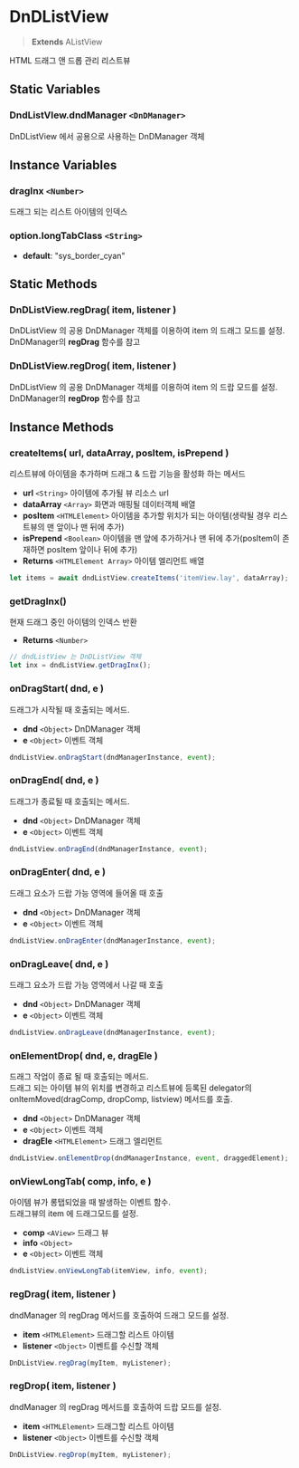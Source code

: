 # DnDListView
> **Extends** AListView

HTML 드래그 앤 드롭 관리 리스트뷰

## Static Variables

### DndListVIew.dndManager `<DnDManager>`

DnDListView 에서 공용으로 사용하는 DnDManager 객체

## Instance Variables

### dragInx `<Number>`

드래그 되는 리스트 아이템의 인덱스

### option.longTabClass `<String>`

* **default**: "sys_border_cyan"

## Static Methods

### DnDListView.regDrag( item, listener )

DnDListView 의 공용 DnDManager 객체를 이용하여 item 의 드래그 모드를 설정.
<br/>DnDManager의 **regDrag** 함수를 참고

### DnDListView.regDrog( item, listener )

DnDListView 의 공용 DnDManager 객체를 이용하여 item 의 드랍 모드를 설정.
<br/>DnDManager의 **regDrop** 함수를 참고

## Instance Methods

### createItems( url, dataArray, posItem, isPrepend )

리스트뷰에 아이템을 추가하며 드래그 & 드랍 기능을 활성화 하는 메서드

* **url** `<String>` 아이템에 추가될 뷰 리소스 url
* **dataArray** `<Array>` 화면과 매핑될 데이터객체 배열
* **posItem** `<HTMLElement>` 아이템을 추가할 위치가 되는 아이템(생략될 경우 리스트뷰의 맨 앞이나 맨 뒤에 추가)
* **isPrepend** `<Boolean>` 아이템을 맨 앞에 추가하거나 맨 뒤에 추가(posItem이 존재하면 posItem 앞이나 뒤에 추가)
* **Returns** `<HTMLElement Array>` 아이템 엘리먼트 배열

```js
let items = await dndListView.createItems('itemView.lay', dataArray);
```

### getDragInx()

현재 드래그 중인 아이템의 인덱스 반환

* **Returns** `<Number>`

```js
// dndListView 는 DnDListView 객체
let inx = dndListView.getDragInx();
```


### onDragStart( dnd, e )

드래그가 시작될 때 호출되는 메서드.

* **dnd** `<Object>` DnDManager 객체
* **e** `<Object>` 이벤트 객체

```js
dndListView.onDragStart(dndManagerInstance, event);
```

### onDragEnd( dnd, e )

드래그가 종료될 때 호출되는 메서드.

* **dnd** `<Object>` DnDManager 객체
* **e** `<Object>` 이벤트 객체

```js
dndListView.onDragEnd(dndManagerInstance, event);
```


### onDragEnter( dnd, e )

드래그 요소가 드랍 가능 영역에 들어올 때 호출

* **dnd** `<Object>` DnDManager 객체
* **e** `<Object>` 이벤트 객체

```js
dndListView.onDragEnter(dndManagerInstance, event);
```

### onDragLeave( dnd, e )

드래그 요소가 드랍 가능 영역에서 나갈 때 호출

* **dnd** `<Object>` DnDManager 객체
* **e** `<Object>` 이벤트 객체

```js
dndListView.onDragLeave(dndManagerInstance, event);
```


### onElementDrop( dnd, e, dragEle )

드래그 작업이 종료 될 때 호출되는 메서드. <br>
드래그 되는 아이템 뷰의 위치를 변경하고 리스트뷰에 등록된 delegator의 onItemMoved(dragComp, dropComp, listview) 메서드를 호출.

* **dnd** `<Object>` DnDManager 객체
* **e** `<Object>` 이벤트 객체
* **dragEle** `<HTMLElement>` 드래그 엘리먼트

```js
dndListView.onElementDrop(dndManagerInstance, event, draggedElement);
```

### onViewLongTab( comp, info, e )

아이템 뷰가 롱탭되었을 때 발생하는 이벤트 함수.<br> 드래그뷰의 item 에 드래그모드를 설정.

* **comp** `<AView>` 드래그 뷰
* **info** `<Object>` 
* **e** `<Object>` 이벤트 객체

```js
dndListView.onViewLongTab(itemView, info, event);
```

### regDrag( item, listener )

dndManager 의 regDrag 메서드를 호출하여 드래그 모드를 설정.

* **item** `<HTMLElement>` 드래그할 리스트 아이템
* **listener** `<Object>` 이벤트를 수신할 객체

```js
DnDListView.regDrag(myItem, myListener);
```

### regDrop( item, listener )

dndManager 의 regDrag 메서드를 호출하여 드랍 모드를 설정.

* **item** `<HTMLElement>` 드래그할 리스트 아이템
* **listener** `<Object>` 이벤트를 수신할 객체

```js
DnDListView.regDrop(myItem, myListener);
```